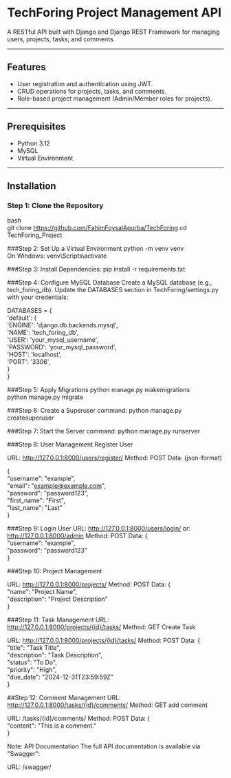 # TechForing Project Management API  

A RESTful API built with Django and Django REST Framework for managing users, projects, tasks, and comments.  

---

## Features  
- User registration and authentication using JWT.  
- CRUD operations for projects, tasks, and comments.  
- Role-based project management (Admin/Member roles for projects).  

---

## Prerequisites  
- Python 3.12  
- MySQL  
- Virtual Environment  

---

## Installation  

### Step 1: Clone the Repository  
bash  
git clone https://github.com/FahimFoysalApurba/TechForing 
cd TechForing_Project

###Step 2: Set Up a Virtual Environment
python -m venv venv  
On Windows: venv\Scripts\activate

###Step 3: Install Dependencies:
pip install -r requirements.txt  


###Step 4: Configure MySQL Database
Create a MySQL database (e.g., tech_foring_db).
Update the DATABASES section in TechForing/settings.py with your credentials:

DATABASES = {  
    'default': {  
        'ENGINE': 'django.db.backends.mysql',  
        'NAME': 'tech_foring_db',  
        'USER': 'your_mysql_username',  
        'PASSWORD': 'your_mysql_password',  
        'HOST': 'localhost',  
        'PORT': '3306',  
    }  
}


###Step 5: Apply Migrations
python manage.py makemigrations  
python manage.py migrate 


###Step 6: Create a Superuser
command: python manage.py createsuperuser


###Step 7: Start the Server
command: python manage.py runserver 



###Step 8: User Management
Register User

URL: http://127.0.0.1:8000/users/register/
Method: POST
Data:
(json-format)

{  
    "username": "example",  
    "email": "example@example.com",  
    "password": "password123",  
    "first_name": "First",  
    "last_name": "Last"  
}  


###Step 9: Login User
URL: http://127.0.0.1:8000/users/login/
or: http://127.0.0.1:8000/admin
Method: POST
Data:
{  
    "username": "example",  
    "password": "password123"  
}  


###Step 10:
Project Management

URL: http://127.0.0.1:8000/projects/
Method: POST
Data:
{  
    "name": "Project Name",  
    "description": "Project Description"  
}  


###Step 11: Task Management
URL: http://127.0.0.1:8000/projects/{id}/tasks/
Method: GET
Create Task

URL: http://127.0.0.1:8000/projects/{id}/tasks/
Method: POST
Data:
{  
    "title": "Task Title",  
    "description": "Task Description",  
    "status": "To Do",  
    "priority": "High",  
    "due_date": "2024-12-31T23:59:59Z"  
} 



##Step 12: Comment Management
URL: http://127.0.0.1:8000/tasks/{id}/comments/
Method: GET
add comment

URL: /tasks/{id}/comments/
Method: POST
Data:
{  
    "content": "This is a comment."  
}  




Note: API Documentation
The full API documentation is available via "Swagger":

URL: /swagger/

